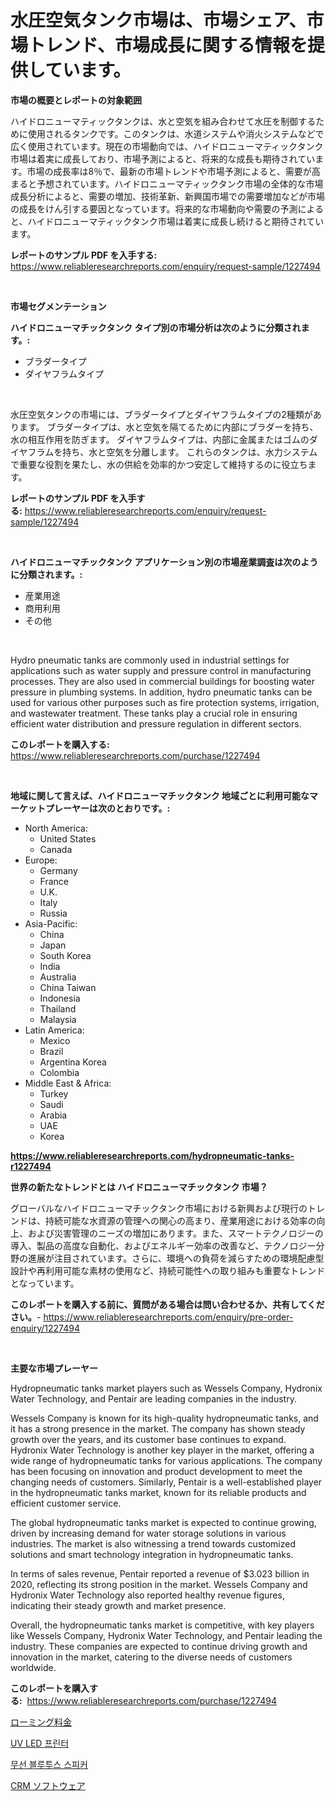 <p><h1>水圧空気タンク市場は、市場シェア、市場トレンド、市場成長に関する情報を提供しています。</h1></p><p><strong>市場の概要とレポートの対象範囲</strong></p>
<p><p>ハイドロニューマティックタンクは、水と空気を組み合わせて水圧を制御するために使用されるタンクです。このタンクは、水道システムや消火システムなどで広く使用されています。現在の市場動向では、ハイドロニューマティックタンク市場は着実に成長しており、市場予測によると、将来的な成長も期待されています。市場の成長率は8％で、最新の市場トレンドや市場予測によると、需要が高まると予想されています。ハイドロニューマティックタンク市場の全体的な市場成長分析によると、需要の増加、技術革新、新興国市場での需要増加などが市場の成長をけん引する要因となっています。将来的な市場動向や需要の予測によると、ハイドロニューマティックタンク市場は着実に成長し続けると期待されています。</p></p>
<p><strong>レポートのサンプル PDF を入手する:</strong> <a href="https://www.reliableresearchreports.com/enquiry/request-sample/1227494">https://www.reliableresearchreports.com/enquiry/request-sample/1227494</a></p>
<p>&nbsp;</p>
<p><strong>市場セグメンテーション</strong></p>
<p><strong>ハイドロニューマチックタンク タイプ別の市場分析は次のように分類されます。:</strong></p>
<p><ul><li>ブラダータイプ</li><li>ダイヤフラムタイプ</li></ul></p>
<p>&nbsp;</p>
<p><p>水圧空気タンクの市場には、ブラダータイプとダイヤフラムタイプの2種類があります。 ブラダータイプは、水と空気を隔てるために内部にブラダーを持ち、水の相互作用を防ぎます。 ダイヤフラムタイプは、内部に金属またはゴムのダイヤフラムを持ち、水と空気を分離します。 これらのタンクは、水力システムで重要な役割を果たし、水の供給を効率的かつ安定して維持するのに役立ちます。</p></p>
<p><strong>レポートのサンプル PDF を入手する:</strong>&nbsp;<a href="https://www.reliableresearchreports.com/enquiry/request-sample/1227494">https://www.reliableresearchreports.com/enquiry/request-sample/1227494</a></p>
<p>&nbsp;</p>
<p><strong> ハイドロニューマチックタンク アプリケーション別の市場産業調査は次のように分類されます。:</strong></p>
<p><ul><li>産業用途</li><li>商用利用</li><li>その他</li></ul></p>
<p>&nbsp;</p>
<p><p>Hydro pneumatic tanks are commonly used in industrial settings for applications such as water supply and pressure control in manufacturing processes. They are also used in commercial buildings for boosting water pressure in plumbing systems. In addition, hydro pneumatic tanks can be used for various other purposes such as fire protection systems, irrigation, and wastewater treatment. These tanks play a crucial role in ensuring efficient water distribution and pressure regulation in different sectors.</p></p>
<p><strong>このレポートを購入する:</strong>&nbsp; <a href="https://www.reliableresearchreports.com/purchase/1227494">https://www.reliableresearchreports.com/purchase/1227494</a></p>
<p>&nbsp;</p>
<p><strong>地域に関して言えば、ハイドロニューマチックタンク 地域ごとに利用可能なマーケットプレーヤーは次のとおりです。:</strong></p>
<p><ul>
    <li>
        North America:
        <ul>
            <li>United States</li>
            <li>Canada</li>
        </ul>
    </li>
    <li>
        Europe:
        <ul>
            <li>Germany</li>
            <li>France</li>
            <li>U.K.</li>
            <li>Italy</li>
            <li>Russia</li>
        </ul>
    </li>
    <li>
        Asia-Pacific:
        <ul>
            <li>China</li>
            <li>Japan</li>
            <li>South Korea</li>
            <li>India</li>
            <li>Australia</li>
            <li>China Taiwan</li>
            <li>Indonesia</li>
            <li>Thailand</li>
            <li>Malaysia</li>
        </ul>
    </li>
    <li>
        Latin America:
        <ul>
            <li>Mexico</li>
            <li>Brazil</li>
            <li>Argentina Korea</li>
            <li>Colombia</li>
        </ul>
    </li>
    <li>
        Middle East & Africa:
        <ul>
            <li>Turkey</li>
            <li>Saudi</li>
            <li>Arabia</li>
            <li>UAE</li>
            <li>Korea</li>
        </ul>
    </li>
    </ul></p>
<p><strong><a href="https://www.reliableresearchreports.com/hydropneumatic-tanks-r1227494">https://www.reliableresearchreports.com/hydropneumatic-tanks-r1227494</a></strong>&nbsp;</p>
<p><strong>世界の新たなトレンドとは ハイドロニューマチックタンク 市場？</strong></p>
<p><p>グローバルなハイドロニューマチックタンク市場における新興および現行のトレンドは、持続可能な水資源の管理への関心の高まり、産業用途における効率の向上、および災害管理のニーズの増加にあります。また、スマートテクノロジーの導入、製品の高度な自動化、およびエネルギー効率の改善など、テクノロジー分野の進展が注目されています。さらに、環境への負荷を減らすための環境配慮型設計や再利用可能な素材の使用など、持続可能性への取り組みも重要なトレンドとなっています。</p></p>
<p><strong>このレポートを購入する前に、質問がある場合は問い合わせるか、共有してください。</strong>- <a href="https://www.reliableresearchreports.com/enquiry/pre-order-enquiry/1227494">https://www.reliableresearchreports.com/enquiry/pre-order-enquiry/1227494</a></p>
<p>&nbsp;</p>
<p><strong>主要な市場プレーヤー</strong></p>
<p><p>Hydropneumatic tanks market players such as Wessels Company, Hydronix Water Technology, and Pentair are leading companies in the industry. </p><p>Wessels Company is known for its high-quality hydropneumatic tanks, and it has a strong presence in the market. The company has shown steady growth over the years, and its customer base continues to expand. Hydronix Water Technology is another key player in the market, offering a wide range of hydropneumatic tanks for various applications. The company has been focusing on innovation and product development to meet the changing needs of customers. Similarly, Pentair is a well-established player in the hydropneumatic tanks market, known for its reliable products and efficient customer service.</p><p>The global hydropneumatic tanks market is expected to continue growing, driven by increasing demand for water storage solutions in various industries. The market is also witnessing a trend towards customized solutions and smart technology integration in hydropneumatic tanks.</p><p>In terms of sales revenue, Pentair reported a revenue of $3.023 billion in 2020, reflecting its strong position in the market. Wessels Company and Hydronix Water Technology also reported healthy revenue figures, indicating their steady growth and market presence.</p><p>Overall, the hydropneumatic tanks market is competitive, with key players like Wessels Company, Hydronix Water Technology, and Pentair leading the industry. These companies are expected to continue driving growth and innovation in the market, catering to the diverse needs of customers worldwide.</p></p>
<p><strong>このレポートを購入する:</strong>&nbsp;&nbsp;<a href="https://www.reliableresearchreports.com/purchase/1227494">https://www.reliableresearchreports.com/purchase/1227494</a></p>
<p><p><a href="https://medium.com/@horaceogisich78/%E3%83%AD%E3%83%BC%E3%83%9F%E3%83%B3%E3%82%B0%E6%96%99%E9%87%91%E5%B8%82%E5%A0%B4-%E5%B8%82%E5%A0%B4%E3%81%AEcagr-%E5%B8%82%E5%A0%B4%E5%8B%95%E5%90%91-%E6%88%90%E9%95%B7%E6%88%A6%E7%95%A5%E3%81%AB%E9%96%A2%E3%81%99%E3%82%8B%E6%B4%9E%E5%AF%9F-f80d46195d27">ローミング料金</a></p><p><a href="https://medium.com/@edaunhshhs/uv-led-%ED%94%84%EB%A6%B0%ED%84%B0-%EC%8B%9C%EC%9E%A5-%EC%A0%90%EC%9C%A0%EC%9C%A8-%EC%A7%84%ED%99%94-%EB%B0%8F-%EC%8B%9C%EC%9E%A5-%EC%84%B1%EC%9E%A5-%EC%B6%94%EC%84%B8-2024-2031-7665c7d0b9d5">UV LED 프린터</a></p><p><a href="https://medium.com/@cezarymarciniak2022/%EC%99%80%EC%9D%B4%EC%96%B4%EB%A6%AC%EC%8A%A4-%EB%B8%94%EB%A3%A8%ED%88%AC%EC%8A%A4-%EC%8A%A4%ED%94%BC%EC%BB%A4-%EC%8B%9C%EC%9E%A5-%EC%9D%B8%EC%82%AC%EC%9D%B4%ED%8A%B8-%EC%8B%9C%EC%9E%A5-%EB%8F%99%ED%96%A5-%EC%84%B1%EC%9E%A5-2024%EB%85%84%EB%B6%80%ED%84%B0-2031%EB%85%84%EA%B9%8C%EC%A7%80-%EC%98%88%EC%B8%A1%EB%90%9C-%EA%B2%83-6255ea888f9a">무선 블루투스 스피커</a></p><p><a href="https://medium.com/@lauriank/crm%E3%82%BD%E3%83%95%E3%83%88%E3%82%A6%E3%82%A7%E3%82%A2%E5%B8%82%E5%A0%B4%E3%83%AC%E3%83%9D%E3%83%BC%E3%83%88%E3%81%AF-%E3%81%93%E3%81%AE%E5%B8%82%E5%A0%B4%E3%81%AE%E6%9C%80%E6%96%B0%E3%83%88%E3%83%AC%E3%83%B3%E3%83%89%E3%81%A8%E6%88%90%E9%95%B7%E6%A9%9F%E4%BC%9A%E3%82%92%E6%98%8E%E3%82%89%E3%81%8B%E3%81%AB%E3%81%97%E3%81%BE%E3%81%99-8de9ce9e3cea">CRM ソフトウェア</a></p></p>